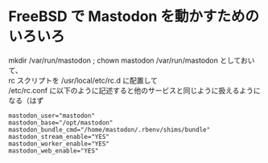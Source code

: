 # FreeBSD で Mastodon を動かすためのいろいろ

mkdir /var/run/mastodon ; chown mastodon /var/run/mastodon としておいて、<br>
rc スクリプトを /usr/local/etc/rc.d に配置して<br>
/etc/rc.conf に以下のように記述すると他のサービスと同じように扱えるようになる（はず

~~~shell
mastodon_user="mastodon"
mastodon_base="/opt/mastodon"
mastodon_bundle_cmd="/home/mastodon/.rbenv/shims/bundle"
mastodon_stream_enable="YES"
mastodon_worker_enable="YES"
mastodon_web_enable="YES"
~~~

